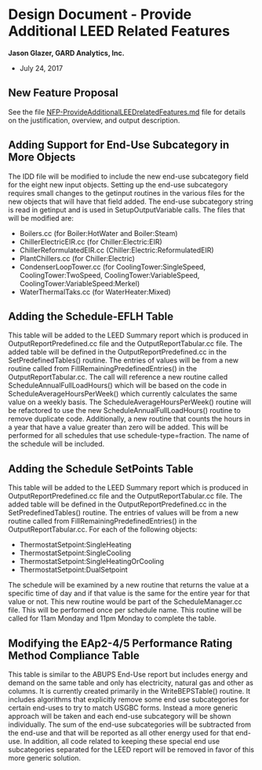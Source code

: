 Design Document - Provide Additional LEED Related Features
================

**Jason Glazer, GARD Analytics, Inc.**

 - July 24, 2017
 

## New Feature Proposal

See the file [NFP-ProvideAdditionalLEEDrelatedFeatures.md](https://github.com/NREL/EnergyPlus/blob/Update_LEED_Reporting/design/FY2017/NFP-ProvideAdditionalLEEDrelatedFeatures.md) file for details on the justification, overview, and output description.  

## Adding Support for End-Use Subcategory in More Objects

The IDD file will be modified to include the new end-use subcategory field for the eight new input objects. Setting up the end-use subcategory requires small changes to the getinput routines in the various files for the new objects that will have that field added. The end-use subcategory string is read in getinput and is used in SetupOutputVariable calls. The files that will be modified are:

 - Boilers.cc (for Boiler:HotWater and Boiler:Steam)
 - ChillerElectricEIR.cc (for Chiller:Electric:EIR)
 - ChillerReformulatedEIR.cc (Chiller:Electric:ReformulatedEIR)
 - PlantChillers.cc (for Chiller:Electric)
 - CondenserLoopTower.cc (for CoolingTower:SingleSpeed, CoolingTower:TwoSpeed, CoolingTower:VariableSpeed, CoolingTower:VariableSpeed:Merkel)
 - WaterThermalTaks.cc (for WaterHeater:Mixed)

## Adding the Schedule-EFLH Table

This table will be added to the LEED Summary report which is produced in OutputReportPredefined.cc file and the OutputReportTabular.cc file. The added table will be defined in the OutputReportPredefined.cc in the SetPredefinedTables() routine. The entries of values will be from a new routine called from FillRemainingPredefinedEntries() in the OutputReportTabular.cc. The call will reference a new routine called ScheduleAnnualFullLoadHours() which will be based on the code in ScheduleAverageHoursPerWeek() which currently calculates the same value on a weekly basis. The ScheduleAverageHoursPerWeek() routine will be refactored to use the new ScheduleAnnualFullLoadHours() routine to remove duplicate code. Additionally, a new routine that counts the hours in a year that have a value greater than zero will be added. This will be performed for all schedules that use schedule-type=fraction. The name of the schedule will be included. 


## Adding the Schedule SetPoints Table

This table will be added to the LEED Summary report which is produced in OutputReportPredefined.cc file and the OutputReportTabular.cc file. The added table will be defined in the OutputReportPredefined.cc in the SetPredefinedTables() routine. The entries of values will be from a new routine called from FillRemainingPredefinedEntries() in the OutputReportTabular.cc. For each of the following objects:

- ThermostatSetpoint:SingleHeating
- ThermostatSetpoint:SingleCooling
- ThermostatSetpoint:SingleHeatingOrCooling
- ThermostatSetpoint:DualSetpoint

The schedule will be examined by a new routine that returns the value at a specific time of day and if that value is the same for the entire year for that value or not. This new routine would be part of the ScheduleManager.cc file. This will be performed once per schedule name. This routine will be called for 11am Monday and 11pm Monday to complete the table.


## Modifying the EAp2-4/5 Performance Rating Method Compliance Table

This table is similar to the ABUPS End-Use report but includes energy and demand on the same table and only has electricity, natural gas and other as columns. It is currently created primarily in the WriteBEPSTable() routine. It includes algorithms that explicitly remove some end use subcategories for certain end-uses to try to match USGBC forms. Instead a more generic approach will be taken and each end-use subcategory will be shown individually. The sum of the end-use subcategories will be subtracted from the end-use and that will be reported as all other energy used for that end-use. In addition, all code related to keeping these special end use subcategories separated for the LEED report will be removed in favor of this more generic solution.



